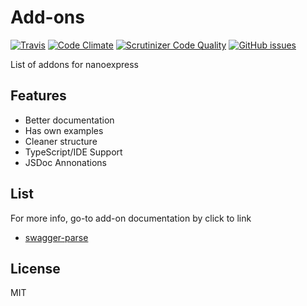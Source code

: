 # Add-ons

[![Travis](https://img.shields.io/travis/nanoexpress/addons.svg)](https://github.com/nanoexpress/addons)
[![Code Climate](https://codeclimate.com/github/nanoexpress/addons/badges/gpa.svg)](https://codeclimate.com/github/nanoexpress/addons)
[![Scrutinizer Code Quality](https://scrutinizer-ci.com/g/nanoexpress/addons/badges/quality-score.png?b=master)](https://scrutinizer-ci.com/g/nanoexpress/addons/?branch=master)
[![GitHub issues](https://img.shields.io/github/issues/nanoexpress/addons.svg)](https://github.com/nanoexpress/addons/issues)

List of addons for nanoexpress

## Features

- Better documentation
- Has own examples
- Cleaner structure
- TypeScript/IDE Support
- JSDoc Annonations

## List

For more info, go-to add-on documentation by click to link

- [swagger-parse](./packages/swagger-parse)

## License

MIT
